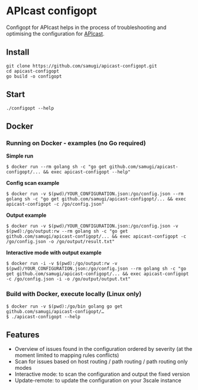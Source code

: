# APIcast configopt
Configopt for APIcast helps in the process of troubleshooting and optimising the configuration for [APIcast](https://github.com/3scale/apicast).

## Install
```
git clone https://github.com/samugi/apicast-configopt.git
cd apicast-configopt
go build -o configopt
```

## Start
`./configopt --help`

## Docker
### Running on Docker - examples (no Go required)
**Simple run**
```
$ docker run --rm golang sh -c "go get github.com/samugi/apicast-configopt/... && exec apicast-configopt --help"
```

**Config scan example**
```
$ docker run -v $(pwd)/YOUR_CONFIGURATION.json:/go/config.json --rm golang sh -c "go get github.com/samugi/apicast-configopt/... && exec apicast-configopt -c /go/config.json"
```

**Output example**
```
$ docker run -v $(pwd)/YOUR_CONFIGURATION.json:/go/config.json -v $(pwd):/go/output:rw --rm golang sh -c "go get github.com/samugi/apicast-configopt/... && exec apicast-configopt -c /go/config.json -o /go/output/result.txt"
```

**Interactive mode with output example**
```
$ docker run -i -v $(pwd):/go/output:rw -v $(pwd)/YOUR_CONFIGURATION.json:/go/config.json --rm golang sh -c "go get github.com/samugi/apicast-configopt/... && exec apicast-configopt -c /go/config.json -i -o /go/output/output.txt"
```

### Build with Docker, execute locally (Linux only)
```
$ docker run -v $(pwd):/go/bin golang go get github.com/samugi/apicast-configopt/…
$ ./apicast-configopt --help
```

## Features
- Overview of issues found in the configuration ordered by severity (at the moment limited to mapping rules conflicts)
- Scan for issues based on host routing / path routing / path routing only modes
- Interactive mode: to scan the configuration and output the fixed version
- Update-remote: to update the configuration on your 3scale instance
